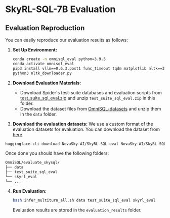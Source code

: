 # SkyRL-SQL-7B Evaluation

## Evaluation Reproduction
You can easily reproduce our evaluation results as follows:

1. **Set Up Environment:**
   ```sh
   conda create -n omnisql_eval python=3.9.5
   conda activate omnisql_eval
   pip3 install vllm==0.6.3.post1 func_timeout tqdm matplotlib nltk==3.8.1 sqlparse
   python3 nltk_downloader.py
   ```

2. **Download Evaluation Materials:**
   - Download Spider's test-suite databases and evaluation scripts from [test_suite_sql_eval.zip](https://drive.google.com/file/d/1iNa1WgA9tN_OFna08nq_tHZdXx9Lz2vO/view) and unzip `test_suite_sql_eval.zip` in this folder.
   - Download the dataset files from [OmniSQL-datasets](https://huggingface.co/datasets/seeklhy/OmniSQL-datasets/tree/main) and unzip them in the `data` folder.

3. **Download the evaluation datasets:**
   We use a custom format of the evaluation datasets for evaluation. You can download the dataset from [here](https://huggingface.co/datasets/NovaSky-AI/SkyRL-SQL-eval/tree/main/).

```bash
huggingface-cli download NovaSky-AI/SkyRL-SQL-eval NovaSky-AI/SkyRL-SQL-eval skyrl_eval --repo-type dataset
```

Once done you should have the following folders: 

```bash
OmniSQL/evaluate_skysql/
├── data
├── test_suite_sql_eval
└── skyrl_eval
└── ...
```

4. **Run Evaluation:**
   ```bash
   bash infer_multiturn_all.sh data test_suite_sql_eval skyrl_eval
   ```
   Evaluation results are stored in the `evaluation_results` folder.